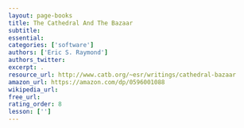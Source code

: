 ```yaml
---
layout: page-books
title: The Cathedral And The Bazaar
subtitle: 
essential: 
categories: ['software']
authors: ['Eric S. Raymond']
authors_twitter: 
excerpt: .
resource_url: http://www.catb.org/~esr/writings/cathedral-bazaar
amazon_url: https://amazon.com/dp/0596001088
wikipedia_url: 
free_url:
rating_order: 8
lesson: ['']
---
```

